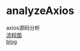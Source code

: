 # analyzeAxios
axios源码分析    
[流程图](https://ymbo.github.io/analyzeAxios/axios)    
[blog](https://ymbo.github.io/2019/06/10/axios%E6%BA%90%E7%A0%81%E5%88%86%E6%9E%90/)

